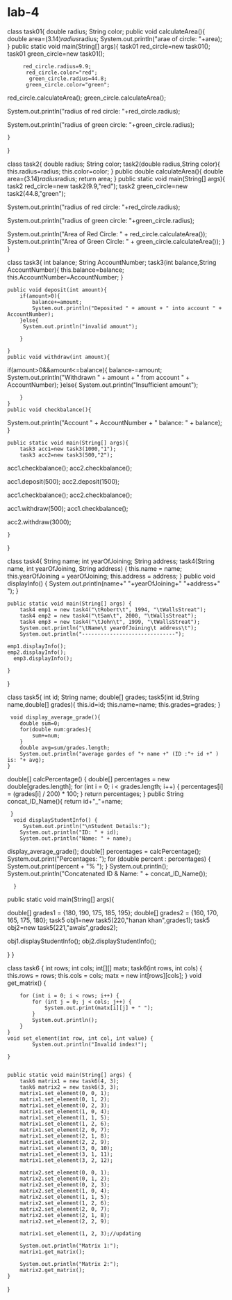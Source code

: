 # lab-4
class task01{
    double radius;
    String color;
    public void calculateArea(){
        double area=(3.14)*radius*radius;
        System.out.println("arae of circle: "+area);
    }
    public static void main(String[] args){
        task01 red_circle=new task01();
        task01 green_circle=new task01();
         
         red_circle.radius=9.9;
          red_circle.color="red";
           green_circle.radius=44.8;
          green_circle.color="green";
           
red_circle.calculateArea();
green_circle.calculateArea();


System.out.println("radius of red circle: "+red_circle.radius);

System.out.println("radius of green circle: "+green_circle.radius);

    }
}



class task2{
    double radius;
    String color;
     task2(double radius,String color){
        this.radius=radius;
        this.color=color;
     }
    public double calculateArea(){
        double area=(3.14)*radius*radius;
        return area;
    }
    public static void main(String[] args){
        task2 red_circle=new task2(9.9,"red");
        task2 green_circle=new task2(44.8,"green");


System.out.println("radius of red circle: "+red_circle.radius);

System.out.println("radius of green circle: "+green_circle.radius);

System.out.println("Area of Red Circle: " + red_circle.calculateArea());
System.out.println("Area of Green Circle: " + green_circle.calculateArea());
    }
}








class task3{
    int balance;
    String AccountNumber;
    task3(int balance,String AccountNumber){
        this.balance=balance;
        this.AccountNumber=AccountNumber;
    }
     
    public void deposit(int amount){
        if(amount>0){
            balance+=amount;
            System.out.println("Deposited " + amount + " into account " + AccountNumber);
        }else{
         System.out.println("invalid amount");

        }

    }
    public void withdraw(int amount){
if(amount>0&&amount<=balance){
            balance-=amount;
            System.out.println("Withdrawn " + amount + " from account " + AccountNumber);
        }else{
         System.out.println("Insufficient amount");

        }
    }
    public void checkbalance(){
System.out.println("Account " + AccountNumber + " balance: " + balance);
    }
   
    public static void main(String[] args){
        task3 acc1=new task3(1000,"1");
        task3 acc2=new task3(500,"2");

acc1.checkbalance();
acc2.checkbalance();

   acc1.deposit(500);
 acc2.deposit(1500);
   
acc1.checkbalance();
acc2.checkbalance();

acc1.withdraw(500);
acc1.checkbalance();


acc2.withdraw(3000);




    }
}



class task4{
    String name;
     int yearOfJoining;
     String address;
    task4(String name, int yearOfJoining, String address) {
        this.name = name;
        this.yearOfJoining = yearOfJoining;
        this.address = address;
    }
    public void displayInfo() {
        System.out.println(name+" "+yearOfJoining+" "+address+" ");
    }


    public static void main(String[] args) {
        task4 emp1 = new task4("\tRobert\t", 1994, "\tWallsStreat");
        task4 emp2 = new task4("\tSam\t", 2000, "\tWallsStreat");
        task4 emp3 = new task4("\tJohn\t", 1999, "\tWallsStreat");
        System.out.println("\tName\t yearOfJoining\t address\t");
        System.out.println("------------------------------");

    emp1.displayInfo();
    emp2.displayInfo();
      emp3.displayInfo();

    }
   

}







class task5{
    int id;
    String name;
    double[] grades;
    task5(int id,String name,double[] grades){
        this.id=id;
        this.name=name;
        this.grades=grades;
    }
    
     void display_average_grade(){
        double sum=0;
        for(double num:grades){
            sum+=num;
        }
        double avg=sum/grades.length;
        System.out.println("average gardes of "+ name +" (ID :"+ id +" ) is: "+ avg);
    }
   double[] calcPercentage() {
        double[] percentages = new double[grades.length];
        for (int i = 0; i < grades.length; i++) {
            percentages[i] = (grades[i] / 200) * 100;
        }
        return percentages;
    }
   public String concat_ID_Name(){
    return id+"_"+name;
   
     }
      void displayStudentInfo() {
         System.out.println("\nStudent Details:");
        System.out.println("ID: " + id);
        System.out.println("Name: " + name);
display_average_grade();
double[] percentages = calcPercentage();
        System.out.print("Percentages: ");
        for (double percent : percentages) {
            System.out.print(percent + "% ");
        }
        System.out.println();
        System.out.println("Concatenated ID & Name: " + concat_ID_Name());

      }
   public static void main(String[] args){

   double[] grades1 = {180, 190, 175, 185, 195};
 double[] grades2 = {160, 170, 165, 175, 180};
    task5 obj1=new task5(220,"hanan khan",grades1);
    task5 obj2=new task5(221,"awais",grades2);

obj1.displayStudentInfo();
        obj2.displayStudentInfo();

   }
}



class task6 {
    int rows;
    int cols;
    int[][] matx; 
    task6(int rows, int cols) {
        this.rows = rows;
        this.cols = cols;
        matx = new int[rows][cols]; 
    }
    void get_matrix() {

        for (int i = 0; i < rows; i++) {
            for (int j = 0; j < cols; j++) {
                System.out.print(matx[i][j] + " ");
            }
            System.out.println();
        }
    }
    void set_element(int row, int col, int value) {
            System.out.println("Invalid index!");
        
    }
    

    public static void main(String[] args) {
        task6 matrix1 = new task6(4, 3); 
        task6 matrix2 = new task6(3, 3); 
        matrix1.set_element(0, 0, 1);
        matrix1.set_element(0, 1, 2);
        matrix1.set_element(0, 2, 3);
        matrix1.set_element(1, 0, 4);
        matrix1.set_element(1, 1, 5);
        matrix1.set_element(1, 2, 6);
        matrix1.set_element(2, 0, 7);
        matrix1.set_element(2, 1, 8);
        matrix1.set_element(2, 2, 9);
        matrix1.set_element(3, 0, 10);
        matrix1.set_element(3, 1, 11);
        matrix1.set_element(3, 2, 12);

        matrix2.set_element(0, 0, 1);
        matrix2.set_element(0, 1, 2);
        matrix2.set_element(0, 2, 3);
        matrix2.set_element(1, 0, 4);
        matrix2.set_element(1, 1, 5);
        matrix2.set_element(1, 2, 6);
        matrix2.set_element(2, 0, 7);
        matrix2.set_element(2, 1, 8);
        matrix2.set_element(2, 2, 9);

        matrix1.set_element(1, 2, 3);//updating

        System.out.println("Matrix 1:");
        matrix1.get_matrix();
        
        System.out.println("Matrix 2:");
        matrix2.get_matrix();
    }
}
